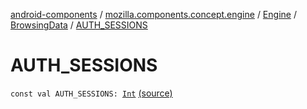 [android-components](../../../index.md) / [mozilla.components.concept.engine](../../index.md) / [Engine](../index.md) / [BrowsingData](index.md) / [AUTH_SESSIONS](./-a-u-t-h_-s-e-s-s-i-o-n-s.md)

# AUTH_SESSIONS

`const val AUTH_SESSIONS: `[`Int`](https://kotlinlang.org/api/latest/jvm/stdlib/kotlin/-int/index.html) [(source)](https://github.com/mozilla-mobile/android-components/blob/master/components/concept/engine/src/main/java/mozilla/components/concept/engine/Engine.kt#L30)